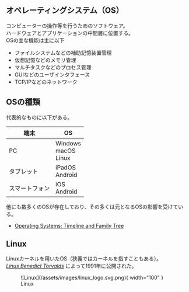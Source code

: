 ## オペレーティングシステム（OS）

コンピューターの操作等を行うためのソフトウェア。<br>
ハードウェアとアプリケーションの中間層に位置する。<br>
OSの主な機能は主に以下

* ファイルシステムなどの補助記憶装置管理
* 仮想記憶などのメモリ管理
* マルチタスクなどのプロセス管理
* GUIなどのユーザインタフェース
* TCP/IPなどのネットワーク

## OSの種類

代表的なものに以下がある。

| 端末           | OS                        |
| -------------- | ------------------------- |
| PC             | Windows<br>macOS<br>Linux |
| タブレット     | iPadOS<br>Android         |
| スマートフォン | iOS<br>Android            |

他にも数多くのOSが存在しており、その多くは元となるOSの影響を受けている。

* [Operating Systems: Timeline and Family Tree](https://eylenburg.github.io/pics/Eylenburg_Operating_System_Timeline_Family_Tree.svg)

## Linux

Linuxカーネルを用いたOS（狭義ではカーネルを指すこともある）。<br>
[*Linus Benedict Torvalds*](https://ja.wikipedia.org/wiki/%E3%83%AA%E3%83%BC%E3%83%8A%E3%82%B9%E3%83%BB%E3%83%88%E3%83%BC%E3%83%90%E3%83%AB%E3%82%BA) によって1991年に公開された。

<figure markdown>
  ![Linux](/assets/images/linux_logo.svg.png){ width="100" }
  <figcaption>Linux</figcaption>
</figure>